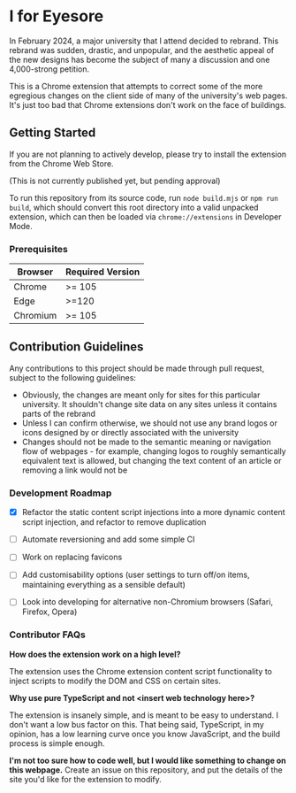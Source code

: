 # I for Eyesore

In February 2024, a major university that I attend decided to rebrand.
This rebrand was sudden, drastic, and unpopular, and the aesthetic appeal of the new designs has become the subject of many a discussion and one 4,000-strong petition.

This is a Chrome extension that attempts to correct some of the more egregious changes on the client side of many of the university's web pages. It's just too bad that Chrome extensions don't work on the face of buildings.

## Getting Started

If you are not planning to actively develop, please try to install the extension from the Chrome Web Store.

(This is not currently published yet, but pending approval)

To run this repository from its source code, run `node build.mjs` or `npm run build`, which should convert this root directory into a valid unpacked extension, which can then be loaded via `chrome://extensions` in Developer Mode.

### Prerequisites

| Browser  | Required Version |
|----------|------------------|
| Chrome   | >= 105           |
| Edge     | >=120            |
| Chromium | >= 105           |

## Contribution Guidelines

Any contributions to this project should be made through pull request, subject to the following guidelines:
- Obviously, the changes are meant only for sites for this particular university. It shouldn't change site data on any sites unless it contains parts of the rebrand
- Unless I can confirm otherwise, we should not use any brand logos or icons designed by or directly associated with the university
- Changes should not be made to the semantic meaning or navigation flow of webpages - for example, changing logos to roughly semantically equivalent text is allowed, but changing the text content of an article or removing a link would not be

### Development Roadmap
- [x] Refactor the static content script injections into a more dynamic content script injection, and refactor to remove duplication
- [ ] Automate reversioning and add some simple CI
- [ ] Work on replacing favicons
- [ ] Add customisability options (user settings to turn off/on items, maintaining everything as a sensible default)
- [ ] Look into developing for alternative non-Chromium browsers (Safari, Firefox, Opera)


### Contributor FAQs

**How does the extension work on a high level?**

The extension uses the Chrome extension content script functionality to inject scripts to modify the DOM and CSS on certain sites.

**Why use pure TypeScript and not &lt;insert web technology here&gt;?**

The extension is insanely simple, and is meant to be easy to understand. I don't want a low bus factor on this. That being said, TypeScript, in my opinion, has a low learning curve once you know JavaScript, and the build process is simple enough.

**I'm not too sure how to code well, but I would like something to change on this webpage.**
Create an issue on this repository, and put the details of the site you'd like for the extension to modify.

